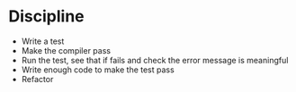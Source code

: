 # Discipline

* Write a test
* Make the compiler pass
* Run the test, see that if fails and check the error message is meaningful
* Write enough code to make the test pass
* Refactor